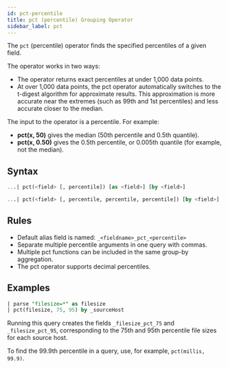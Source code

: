 ```yaml
---
id: pct-percentile
title: pct (percentile) Grouping Operator
sidebar_label: pct
---
```


The `pct` (percentile) operator finds the specified percentiles of a given field. 

The operator works in two ways:

* The operator returns exact percentiles at under 1,000 data points.
* At over 1,000 data points, the pct operator automatically switches to the t-digest algorithm for approximate results. This approximation is more accurate near the extremes (such as 99th and 1st percentiles) and less accurate closer to the median.

The input to the operator is a percentile. For example:

* **pct(x, 50)** gives the median (50th percentile and 0.5th quantile).
* **pct(x, 0.50)** gives the 0.5th percentile, or 0.005th quantile (for example, not the median).

## Syntax

```sql
...| pct(<field> [, percentile]) [as <field>] [by <field>]
```

```sql
...| pct(<field> [, percentile, percentile, percentile]) [by <field>]
```

## Rules

* Default alias field is named: `_<fieldname>_pct_<percentile>`
* Separate multiple percentile arguments in one query with commas.
* Multiple pct functions can be included in the same group-by aggregation.
* The pct operator supports decimal percentiles.

## Examples

```sql
| parse "filesize=*" as filesize
| pct(filesize, 75, 95) by _sourceHost
```

Running this query creates the fields `_filesize_pct_75` and `_filesize_pct_95`, corresponding to the 75th and 95th percentile file sizes for each source host.

To find the 99.9th percentile in a query, use, for example, `pct(millis, 99.9)`.
